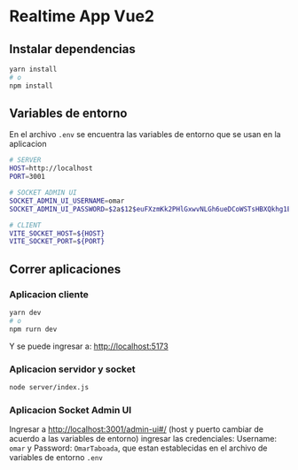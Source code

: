 # Realtime App Vue2

## Instalar dependencias

```bash
yarn install
# o
npm install
```

## Variables de entorno

En el archivo `.env` se encuentra las variables de entorno que se usan en la aplicacion

```bash
# SERVER
HOST=http://localhost
PORT=3001

# SOCKET ADMIN UI
SOCKET_ADMIN_UI_USERNAME=omar
SOCKET_ADMIN_UI_PASSWORD=$2a$12$euFXzmKk2PHlGxwvNLGh6ueDCoWSTsHBXQkhg1EiymT4bud4rCEJS # "OmarTaboada" encriptado con bcrypt

# CLIENT
VITE_SOCKET_HOST=${HOST}
VITE_SOCKET_PORT=${PORT}
```

## Correr aplicaciones

### Aplicacion cliente

```bash
yarn dev
# o
npm rurn dev
```

Y se puede ingresar a: [http://localhost:5173](http://localhost:5173)

### Aplicacion servidor y socket

```bash
node server/index.js
```

### Aplicacion Socket Admin UI

Ingresar a [http://localhost:3001/admin-ui#/](http://localhost:3001/admin-ui#/) (host y puerto cambiar de acuerdo a las variables de entorno) ingresar las credenciales: Username: `omar` y Password: `OmarTaboada`, que estan establecidas en el archivo de variables de entorno `.env`
